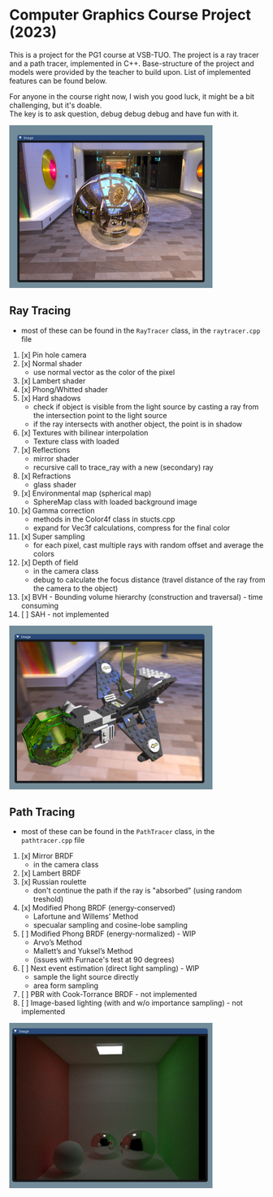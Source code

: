 
# Computer Graphics Course Project (2023)
This is a project for the PG1 course at VSB-TUO. The project is a ray tracer and a path tracer, implemented in C++.
Base-structure of the project and models were provided by the teacher to build upon.
List of implemented features can be found below.  

For anyone in the course right now, I wish you good luck, it might be a bit challenging, but it's doable.  
The key is to ask question, debug debug debug and have fun with it.

<img src="https://github.com/frackledust/PG/blob/main/results/ray_mirror.png" width="400">

## Ray Tracing
- most of these can be found in the `RayTracer` class, in the `raytracer.cpp` file
1. [x]  Pin hole camera
1. [x]  Normal shader
    - use normal vector as the color of the pixel
2. [x]  Lambert shader
1. [x]  Phong/Whitted shader
1. [x]  Hard shadows
    - check if object is visible from the light source by casting a ray from the intersection point to the light source
    - if the ray intersects with another object, the point is in shadow
1. [x] Textures with bilinear interpolation
    - Texture class with loaded
1. [x]  Reflections
    - mirror shader
    - recursive call to trace_ray with a new (secondary) ray
1. [x]  Refractions
    - glass shader
1. [x]  Environmental map (spherical map)
    - SphereMap class with loaded background image
1. [x]  Gamma correction
    - methods in the Color4f class in stucts.cpp
    - expand for Vec3f calculations, compress for the final color
1. [x]  Super sampling
    - for each pixel, cast multiple rays with random offset and average the colors
1. [x]  Depth of field
    - in the camera class
    - debug to calculate the focus distance (travel distance of the ray from the camera to the object)
1. [x]  BVH - Bounding volume hierarchy (construction and traversal) - time consuming
1. [ ]  SAH - not implemented

<img src="https://github.com/frackledust/PG/blob/main/results/spaceship.png" width="400">

## Path Tracing
- most of these can be found in the `PathTracer` class, in the `pathtracer.cpp` file
1. [x]  Mirror BRDF
    - in the camera class
1. [x]  Lambert BRDF
1. [x]  Russian roulette
    - don't continue the path if the ray is "absorbed" (using random treshold)
1. [x]  Modified Phong BRDF (energy-conserved)
    - Lafortune and Willems’ Method
    - specualar sampling and cosine-lobe sampling
1. [ ]  Modified Phong BRDF (energy-normalized) - WIP
    - Arvo’s Method
    - Mallett’s and Yuksel’s Method
    - (issues with Furnace's test at 90 degrees)
1. [ ]  Next event estimation (direct light sampling) - WIP
    - sample the light source directly
    - area form sampling
1. [ ]  PBR with Cook-Torrance BRDF - not implemented
1. [ ]  Image-based lighting (with and w/o importance sampling) - not implemented

<img src="https://github.com/frackledust/PG/blob/main/results/pathtracer.png" width="400">
